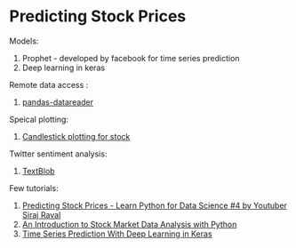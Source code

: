 # Predicting Stock Prices

Models:
1. Prophet - developed by facebook for time series prediction
2. Deep learning in keras

Remote data access :
1. [pandas-datareader](https://pandas-datareader.readthedocs.io/en/latest/)

Speical plotting:
1. [Candlestick plotting for stock](http://matplotlib.org/examples/pylab_examples/finance_demo.html)

Twitter sentiment analysis:
1. [TextBlob](https://textblob.readthedocs.io/en/dev/index.html)

Few tutorials:
1. [Predicting Stock Prices - Learn Python for Data Science #4 by Youtuber Siraj Raval](https://www.youtube.com/watch?v=SSu00IRRraY&list=PL2-dafEMk2A6QKz1mrk1uIGfHkC1zZ6UU&index=4)
2. [An Introduction to Stock Market Data Analysis with Python](https://ntguardian.wordpress.com/2016/09/19/introduction-stock-market-data-python-1/)
3. [Time Series Prediction With Deep Learning in Keras](http://machinelearningmastery.com/time-series-prediction-with-deep-learning-in-python-with-keras/)
